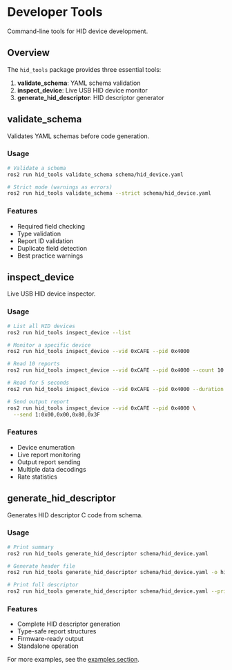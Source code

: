 # Developer Tools

Command-line tools for HID device development.

## Overview

The `hid_tools` package provides three essential tools:

1. **validate_schema**: YAML schema validation
2. **inspect_device**: Live USB HID device monitor
3. **generate_hid_descriptor**: HID descriptor generator

## validate_schema

Validates YAML schemas before code generation.

### Usage

```bash
# Validate a schema
ros2 run hid_tools validate_schema schema/hid_device.yaml

# Strict mode (warnings as errors)
ros2 run hid_tools validate_schema --strict schema/hid_device.yaml
```

### Features

- Required field checking
- Type validation
- Report ID validation
- Duplicate field detection
- Best practice warnings

## inspect_device

Live USB HID device inspector.

### Usage

```bash
# List all HID devices
ros2 run hid_tools inspect_device --list

# Monitor a specific device
ros2 run hid_tools inspect_device --vid 0xCAFE --pid 0x4000

# Read 10 reports
ros2 run hid_tools inspect_device --vid 0xCAFE --pid 0x4000 --count 10

# Read for 5 seconds
ros2 run hid_tools inspect_device --vid 0xCAFE --pid 0x4000 --duration 5.0

# Send output report
ros2 run hid_tools inspect_device --vid 0xCAFE --pid 0x4000 \
  --send 1:0x00,0x00,0x80,0x3F
```

### Features

- Device enumeration
- Live report monitoring
- Output report sending
- Multiple data decodings
- Rate statistics

## generate_hid_descriptor

Generates HID descriptor C code from schema.

### Usage

```bash
# Print summary
ros2 run hid_tools generate_hid_descriptor schema/hid_device.yaml

# Generate header file
ros2 run hid_tools generate_hid_descriptor schema/hid_device.yaml -o hid_desc.h

# Print full descriptor
ros2 run hid_tools generate_hid_descriptor schema/hid_device.yaml --print
```

### Features

- Complete HID descriptor generation
- Type-safe report structures
- Firmware-ready output
- Standalone operation

For more examples, see the [examples section](examples/signal_generator.md).
